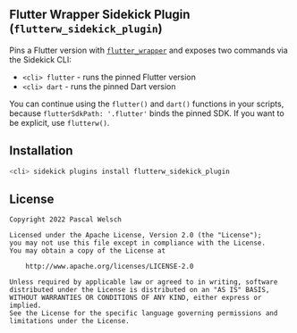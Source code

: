 ## Flutter Wrapper Sidekick Plugin (`flutterw_sidekick_plugin`)

Pins a Flutter version with [`flutter_wrapper`](https://github.com/passsy/flutter_wrapper) and exposes two commands via the Sidekick CLI:
- `<cli> flutter` - runs the pinned Flutter version
- `<cli> dart` - runs the pinned Dart version

You can continue using the `flutter()` and `dart()` functions in your scripts, because `flutterSdkPath: '.flutter'` binds the pinned SDK. 
If you want to be explicit, use `flutterw()`.

## Installation

```bash
<cli> sidekick plugins install flutterw_sidekick_plugin
```

## License

```
Copyright 2022 Pascal Welsch

Licensed under the Apache License, Version 2.0 (the "License");
you may not use this file except in compliance with the License.
You may obtain a copy of the License at

    http://www.apache.org/licenses/LICENSE-2.0

Unless required by applicable law or agreed to in writing, software
distributed under the License is distributed on an "AS IS" BASIS,
WITHOUT WARRANTIES OR CONDITIONS OF ANY KIND, either express or implied.
See the License for the specific language governing permissions and
limitations under the License.
```